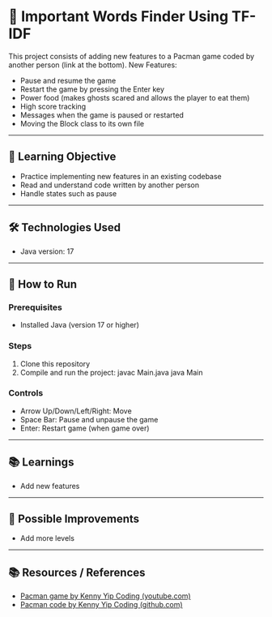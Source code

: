# 📌 Important Words Finder Using TF-IDF
This project consists of adding new features to a Pacman game coded by another person (link at the bottom).
New Features:
- Pause and resume the game
- Restart the game by pressing the Enter key
- Power food (makes ghosts scared and allows the player to eat them)
- High score tracking
- Messages when the game is paused or restarted
- Moving the Block class to its own file

---

## 🎯 Learning Objective

- Practice implementing new features in an existing codebase
- Read and understand code written by another person
- Handle states such as pause

---

## 🛠️ Technologies Used
- Java version: 17  

---

## 🚀 How to Run
### Prerequisites
- Installed Java (version 17 or higher)   

### Steps
1. Clone this repository
2. Compile and run the project:
  javac Main.java
  java Main

### Controls
- Arrow Up/Down/Left/Right: Move
- Space Bar: Pause and unpause the game
- Enter: Restart game (when game over)
---

## 📚 Learnings

- Add new features

---

## 🔮 Possible Improvements

- Add more levels

---

## 📚 Resources / References

- [Pacman game by Kenny Yip Coding (youtube.com)](https://www.youtube.com/watch?v=lB_J-VNMVpE)
- [Pacman code by Kenny Yip Coding (github.com)](https://github.com/ImKennyYip/pacman-java)
